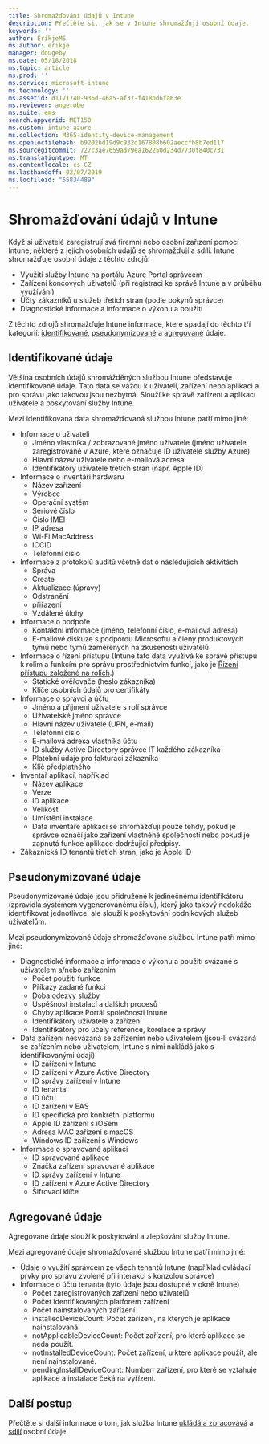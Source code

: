 ```yaml
---
title: Shromažďování údajů v Intune
description: Přečtěte si, jak se v Intune shromažďují osobní údaje.
keywords: ''
author: ErikjeMS
ms.author: erikje
manager: dougeby
ms.date: 05/18/2018
ms.topic: article
ms.prod: ''
ms.service: microsoft-intune
ms.technology: ''
ms.assetid: d1171740-936d-46a5-af37-f418bd6fa63e
ms.reviewer: angerobe
ms.suite: ems
search.appverid: MET150
ms.custom: intune-azure
ms.collection: M365-identity-device-management
ms.openlocfilehash: b9202bd19d9c932d167808b602aeccfb8b7ed117
ms.sourcegitcommit: 727c3ae7659ad79ea162250d234d7730f840c731
ms.translationtype: MT
ms.contentlocale: cs-CZ
ms.lasthandoff: 02/07/2019
ms.locfileid: "55834489"
---
```

# <a name="data-collection-in-intune"></a>Shromažďování údajů v Intune

Když si uživatelé zaregistrují svá firemní nebo osobní zařízení pomocí Intune, některé z jejich osobních údajů se shromažďují a sdílí. Intune shromažďuje osobní údaje z těchto zdrojů:

- Využití služby Intune na portálu Azure Portal správcem
- Zařízení koncových uživatelů (při registraci ke správě Intune a v průběhu využívání)
- Účty zákazníků u služeb třetích stran (podle pokynů správce)
- Diagnostické informace a informace o výkonu a použití

Z těchto zdrojů shromažďuje Intune informace, které spadají do těchto tří kategorií: [identifikované](#identified-data), [pseudonymizované](#pseudonymized-data) a [agregované](#aggregated-data) údaje.

## <a name="identified-data"></a>Identifikované údaje

Většina osobních údajů shromážděných službou Intune představuje identifikované údaje. Tato data se vážou k uživateli, zařízení nebo aplikaci a pro správu jako takovou jsou nezbytná. Slouží ke správě zařízení a aplikací uživatele a poskytování služby Intune.

Mezi identifikovaná data shromažďovaná službou Intune patří mimo jiné: 

- Informace o uživateli
    - Jméno vlastníka / zobrazované jméno uživatele (jméno uživatele zaregistrované v Azure, které označuje ID uživatele služby Azure)
    - Hlavní název uživatele nebo e-mailová adresa
    - Identifikátory uživatele třetích stran (např. Apple ID)
- Informace o inventáři hardwaru
    - Název zařízení
    - Výrobce
    - Operační systém
    - Sériové číslo
    - Číslo IMEI
    - IP adresa
    - Wi-Fi MacAddress
    - ICCID
    - Telefonní číslo
- Informace z protokolů auditů včetně dat o následujících aktivitách
    - Správa
    - Create
    - Aktualizace (úpravy)
    - Odstranění
    - přiřazení
    - Vzdálené úlohy
- Informace o podpoře
    - Kontaktní informace (jméno, telefonní číslo, e-mailová adresa)
    - E-mailové diskuze s podporou Microsoftu a členy produktových týmů nebo týmů zaměřených na zkušenosti uživatelů
- Informace o řízení přístupu (Intune tato data využívá ke správě přístupu k rolím a funkcím pro správu prostřednictvím funkcí, jako je [Řízení přístupu založené na rolích](role-based-access-control.md).)
    - Statické ověřovače (heslo zákazníka)
    - Klíče osobních údajů pro certifikáty 
- Informace o správci a účtu
    - Jméno a příjmení uživatele s rolí správce
    - Uživatelské jméno správce
    - Hlavní název uživatele (UPN, e-mail)
    - Telefonní číslo
    - E-mailová adresa vlastníka účtu
    - ID služby Active Directory správce IT každého zákazníka
    - Platební údaje pro fakturaci zákazníka
    - Klíč předplatného
- Inventář aplikací, například
    - Název aplikace
    - Verze
    - ID aplikace
    - Velikost
    - Umístění instalace
    - Data inventáře aplikací se shromažďují pouze tehdy, pokud je správce označí jako zařízení vlastněné společností nebo pokud je zapnutá funkce aplikace dodržující předpisy.  
- Zákaznická ID tenantů třetích stran, jako je Apple ID 

## <a name="pseudonymized-data"></a>Pseudonymizované údaje

Pseudonymizované údaje jsou přidružené k jedinečnému identifikátoru (zpravidla systémem vygenerovanému číslu), který jako takový nedokáže identifikovat jednotlivce, ale slouží k poskytování podnikových služeb uživatelům. 

Mezi pseudonymizované údaje shromažďované službou Intune patří mimo jiné: 

- Diagnostické informace a informace o výkonu a použití svázané s uživatelem a/nebo zařízením
    - Počet použití funkce
    - Příkazy zadané funkci
    - Doba odezvy služby
    - Úspěšnost instalací a dalších procesů
    - Chyby aplikace Portál společnosti Intune
    - Identifikátory uživatele a zařízení
    - Identifikátory pro účely reference, korelace a správy 
- Data zařízení nesvázaná se zařízením nebo uživatelem (jsou-li svázaná se zařízením nebo uživatelem, Intune s nimi nakládá jako s identifikovanými údaji)
    - ID zařízení v Intune
    - ID zařízení v Azure Active Directory
    - ID správy zařízení v Intune
    - ID tenanta
    - ID účtu
    - ID zařízení v EAS
    - ID specifická pro konkrétní platformu
    - Apple ID zařízení s iOSem
    - Adresa MAC zařízení s macOS
    - Windows ID zařízení s Windows
- Informace o spravované aplikaci
    - ID spravované aplikace
    - Značka zařízení spravované aplikace
    - ID správy zařízení v Intune
    - ID zařízení v Azure Active Directory
    - Šifrovací klíče

## <a name="aggregated-data"></a>Agregované údaje

Agregované údaje slouží k poskytování a zlepšování služby Intune. 

Mezi agregované údaje shromažďované službou Intune patří mimo jiné: 

- Údaje o využití správcem ze všech tenantů Intune (například ovládací prvky pro správu zvolené při interakci s konzolou správce)
- Informace o účtu tenanta (tyto údaje jsou dostupné v okně Intune)
    - Počet zaregistrovaných zařízení nebo uživatelů
    - Počet identifikovaných platforem zařízení  
    - Počet nainstalovaných zařízení
    - installedDeviceCount: Počet zařízení, na kterých je aplikace nainstalovaná.
    - notApplicableDeviceCount: Počet zařízení, pro které aplikace se nedá použít.
    - notInstalledDeviceCount: Počet zařízení, u které aplikace použít, ale není nainstalované.
    - pendingInstallDeviceCount: Numberr zařízení, pro které se vztahuje aplikace a instalace čeká na vyřízení.
    
## <a name="next-steps"></a>Další postup

Přečtěte si další informace o tom, jak služba Intune [ukládá a zpracovává](privacy-data-store-process.md) a [sdílí](privacy-data-secure-share.md) osobní údaje. 

